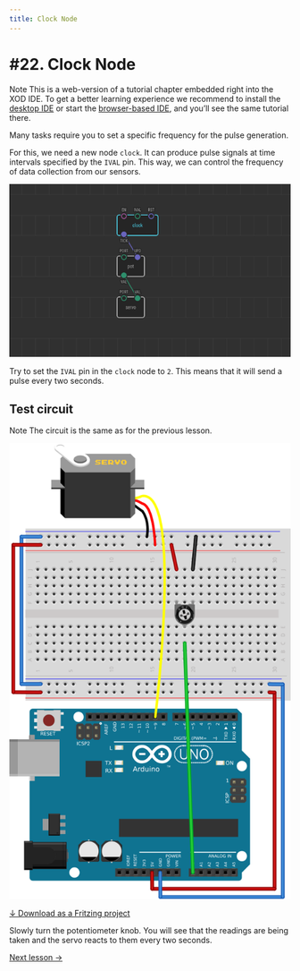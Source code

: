 ```yaml
---
title: Clock Node
---
```


# #22. Clock Node

<div class="ui segment note">
<span class="ui ribbon label">Note</span>
This is a web-version of a tutorial chapter embedded right into the XOD IDE.
To get a better learning experience we recommend to install the
<a href="/downloads/">desktop IDE</a> or start the
<a href="/ide/">browser-based IDE</a>, and you’ll see the same tutorial there.
</div>

Many tasks require you to set a specific frequency for the pulse generation.

For this, we need a new node `clock`. It can produce pulse signals at time
intervals specified by the `IVAL` pin. This way, we can control the frequency
of data collection from our sensors.

![Patch](./patch.png)

Try to set the `IVAL` pin in the `clock` node to `2`. This means that it will
send a pulse every two seconds.

## Test circuit

<div class="ui segment note">
<span class="ui ribbon label">Note</span>
The circuit is the same as for the previous lesson.
</div>

![Circuit](./circuit.fz.png)

[↓ Download as a Fritzing project](./circuit.fzz)

Slowly turn the potentiometer knob. You will see that the readings are being
taken and the servo reacts to them every two seconds.

[Next lesson →](../23-count/)
